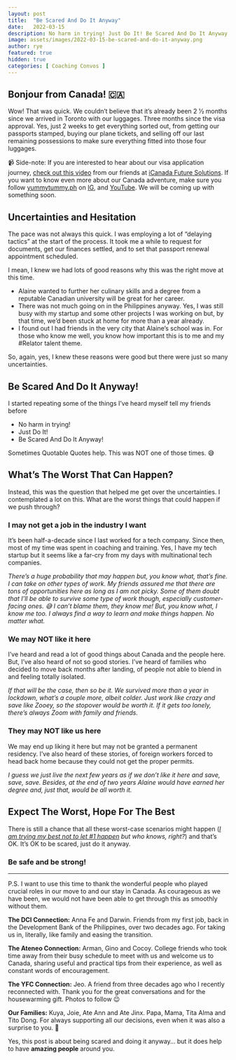 ```yaml
---
layout: post
title:  "Be Scared And Do It Anyway"
date:   2022-03-15
description: No harm in trying! Just Do It! Be Scared And Do It Anyway!
image: assets/images/2022-03-15-be-scared-and-do-it-anyway.png
author: rye
featured: true
hidden: true
categories: [ Coaching Convos ]
---
```


## Bonjour from Canada! 🇨🇦

Wow! That was quick. We couldn’t believe that it’s already been 2 1⁄2 months since we arrived in Toronto with our luggages. Three months since the visa approval. Yes, just 2 weeks to get everything sorted out, from getting our passports stamped, buying our plane tickets, and selling off our last remaining possessions to make sure everything fitted into those four luggages.

<p class="quote">📹 Side-note: If you are interested to hear about our visa application journey, <a href="https://www.facebook.com/icanadafsi/posts/491898439043550">check out this video</a> from our friends at <a href="https://www.facebook.com/icanadafsi/">iCanada Future Solutions</a>. If you want to know even more about our Canada adventure, make sure you follow <a href="http://yummytummy.ph/">yummytummy.ph</a> on <a href="https://www.instagram.com/yummytummy.ph/">IG</a>, and <a href="https://www.youtube.com/yummytummyph">YouTube</a>. We will be coming up with something soon.</p>

## Uncertainties and Hesitation

The pace was not always this quick. I was employing a lot of “delaying tactics” at the start of the process. It took me a while to request for documents, get our finances settled, and to set that passport renewal appointment scheduled.

I mean, I knew we had lots of good reasons why this was the right move at this time.

- Alaine wanted to further her culinary skills and a degree from a reputable Canadian university will be great for her career.
- There was not much going on in the Philippines anyway. Yes, I was still busy with my startup and some other projects I was working on but, by that time, we’d been stuck at home for more than a year already.
- I found out I had friends in the very city that Alaine’s school was in. For those who know me well, you know how important this is to me and my #Relator talent theme.

So, again, yes, I knew these reasons were good but there were just so many uncertainties.

## Be Scared And Do It Anyway!

I started repeating some of the things I’ve heard myself tell my friends before

- No harm in trying!
- Just Do It!
- Be Scared And Do It Anyway!

Sometimes Quotable Quotes help. This was NOT one of those times. 😅

## What’s The Worst That Can Happen?

Instead, this was the question that helped me get over the uncertainties. I contemplated a lot on this. What are the worst things that could happen if we push through?

### I may not get a job in the industry I want

It’s been half-a-decade since I last worked for a tech company. Since then, most of my time was spent in coaching and training. Yes, I have my tech startup but it seems like a far-cry from my days with multinational tech companies.

*There’s a huge probability that may happen but, you know what, that’s fine. I can take on other types of work. My friends assured me that there are tons of opportunities here as long as I am not picky. Some of them doubt that I’ll be able to survive some type of work though, especially customer-facing ones. 😅 I can’t blame them, they know me! But, you know what, I know me too. I always find a way to learn and make things happen. No matter what.*

### We may NOT like it here

I’ve heard and read a lot of good things about Canada and the people here. But, I’ve also heard of not so good stories. I’ve heard of families who decided to move back months after landing, of people not able to blend in and feeling totally isolated.

*If that will be the case, then so be it. We survived more than a year in lockdown, what’s a couple more, albeit colder. Just work like crazy and save like Zooey, so the stopover would be worth it. If it gets too lonely, there’s always Zoom with family and friends.*

### They may NOT like us here

We may end up liking it here but may not be granted a permanent residency. I’ve also heard of these stories, of foreign workers forced to head back home because they could not get the proper permits.

*I guess we just live the next few years as if we don’t like it here and save, save, save. Besides, at the end of two years Alaine would have earned her degree and, just that, would be all worth it.*

## Expect The Worst, Hope For The Best

There is still a chance that all these worst-case scenarios might happen (*[I am trying my best not to let #1 happen](/blog/agile-mba-with-the-job-hackers/) but who knows, right?*) and that’s OK. It’s OK to be scared, just do it anyway.

### Be safe and be strong!

<hr>

P.S. I want to use this time to thank the wonderful people who played crucial roles in our move to and our stay in Canada. As courageous as we have been, we would not have been able to get through this as smoothly without them.

**The DCI Connection:** Anna Fe and Darwin. Friends from my first job, back in the Development Bank of the Philippines, over two decades ago. For taking us in, literally, like family and easing the transition.

**The Ateneo Connection:** Arman, Gino and Cocoy. College friends who took time away from their busy schedule to meet with us and welcome us to Canada, sharing useful and practical tips from their experience, as well as constant words of encouragement.

**The YFC Connection:** Jeo. A friend from three decades ago who I recently reconnected with. Thank you for the great conversations and for the housewarming gift. Photos to follow 😉

**Our Families:** Kuya, Joie, Ate Ann and Ate Jinx. Papa, Mama, Tita Alma and Tito Dong. For always supporting all our decisions, even when it was also a surprise to you. 🥰

Yes, this post is about being scared and doing it anyway… but it does help to have **amazing people** around you.